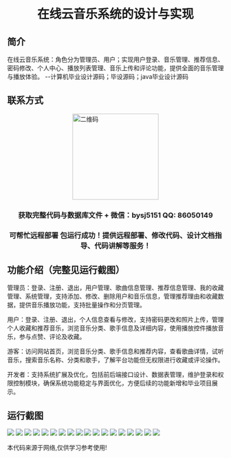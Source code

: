 <p><h1 align="center">在线云音乐系统的设计与实现</h1></p>

## 简介
在线云音乐系统：角色分为管理员、用户；实现用户登录、音乐管理、推荐信息、密码修改、个人中心、播放列表管理、音乐上传和评论功能，提供全面的音乐管理与播放体验。    --计算机毕业设计源码；毕设源码；java毕业设计源码


## 联系方式
<img src="https://bs-1329754181.cos.ap-shanghai.myqcloud.com/wx.jpg" alt="二维码" style="display: block; margin: 0 auto;" width="200px">
<p><h3 align="center">获取完整代码与数据库文件 + 微信：bysj5151 QQ: 86050149</h3></p>
<p><h3 align="center">可帮忙远程部署 包运行成功！提供远程部署、修改代码、设计文档指导、代码讲解等服务！</h3></p>

## 功能介绍（完整见运行截图）
管理员：登录、注册、退出，用户管理、歌曲信息管理、推荐信息管理、我的收藏管理、系统管理，支持添加、修改、删除用户和音乐信息，管理推荐理由和收藏数据，提供音乐播放功能，支持批量操作和分页管理。

用户：登录、注册、退出，个人信息查看与修改，支持密码更改和照片上传，管理个人收藏和推荐音乐，浏览音乐分类、歌手信息及详细内容，使用播放控件播放音乐，参与点赞、评论及收藏。

游客：访问网站首页，浏览音乐分类、歌手信息和推荐内容，查看歌曲详情，试听音乐，搜索音乐名称、分类和歌手，了解平台功能但无权限进行收藏或评论操作。

开发者：支持系统扩展及优化，包括前后端接口设计、数据表管理，维护登录和权限控制模块，确保系统功能稳定与界面优化，方便后续的功能新增和毕业项目展示。


## 运行截图
![](https://bs-1329754181.cos.ap-shanghai.myqcloud.com/ssm/OnlineCloudMusicSystem/img/001.jpg)
![](https://bs-1329754181.cos.ap-shanghai.myqcloud.com/ssm/OnlineCloudMusicSystem/img/002.jpg)
![](https://bs-1329754181.cos.ap-shanghai.myqcloud.com/ssm/OnlineCloudMusicSystem/img/003.jpg)
![](https://bs-1329754181.cos.ap-shanghai.myqcloud.com/ssm/OnlineCloudMusicSystem/img/004.jpg)
![](https://bs-1329754181.cos.ap-shanghai.myqcloud.com/ssm/OnlineCloudMusicSystem/img/005.jpg)
![](https://bs-1329754181.cos.ap-shanghai.myqcloud.com/ssm/OnlineCloudMusicSystem/img/006.jpg)
![](https://bs-1329754181.cos.ap-shanghai.myqcloud.com/ssm/OnlineCloudMusicSystem/img/007.jpg)
![](https://bs-1329754181.cos.ap-shanghai.myqcloud.com/ssm/OnlineCloudMusicSystem/img/008.jpg)
![](https://bs-1329754181.cos.ap-shanghai.myqcloud.com/ssm/OnlineCloudMusicSystem/img/009.jpg)
![](https://bs-1329754181.cos.ap-shanghai.myqcloud.com/ssm/OnlineCloudMusicSystem/img/010.jpg)
![](https://bs-1329754181.cos.ap-shanghai.myqcloud.com/ssm/OnlineCloudMusicSystem/img/011.jpg)
![](https://bs-1329754181.cos.ap-shanghai.myqcloud.com/ssm/OnlineCloudMusicSystem/img/012.jpg)
![](https://bs-1329754181.cos.ap-shanghai.myqcloud.com/ssm/OnlineCloudMusicSystem/img/013.jpg)
![](https://bs-1329754181.cos.ap-shanghai.myqcloud.com/ssm/OnlineCloudMusicSystem/img/014.jpg)
![](https://bs-1329754181.cos.ap-shanghai.myqcloud.com/ssm/OnlineCloudMusicSystem/img/015.jpg)
![](https://bs-1329754181.cos.ap-shanghai.myqcloud.com/ssm/OnlineCloudMusicSystem/img/016.jpg)
![](https://bs-1329754181.cos.ap-shanghai.myqcloud.com/ssm/OnlineCloudMusicSystem/img/017.jpg)
![](https://bs-1329754181.cos.ap-shanghai.myqcloud.com/ssm/OnlineCloudMusicSystem/img/018.jpg)

<p>本代码来源于网络,仅供学习参考使用!</p>
